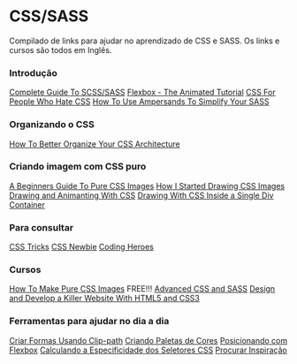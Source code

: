 # CSS/SASS

Compilado de links para ajudar no aprendizado de CSS e SASS. Os links e cursos são todos em Inglês.

### Introdução

[Complete Guide To SCSS/SASS](https://medium.com/@js_tut/the-complete-guide-to-scss-sass-49ac053fcde5)
[Flexbox - The Animated Tutorial](https://medium.com/@js_tut/flexbox-the-animated-tutorial-8075cbe4c1b2)
[CSS For People Who Hate CSS](http://paulcpederson.com/articles/css-for-people-who-hate-css/)
[How To Use Ampersands To Simplify Your SASS](https://seesparkbox.com/foundry/how_to_use_ampersands_to_simplifiy_your_sass)


### Organizando o CSS

[How To Better Organize Your CSS Architecture](https://medium.freecodecamp.org/how-to-better-organize-your-css-architecture-with-oocss-bem-smacss-65e8a5c207c0)


### Criando imagem com CSS puro

[A Beginners Guide To Pure CSS Images](https://medium.com/coding-artist/a-beginners-guide-to-pure-css-images-ef9a5d069dd2)
[How I Started Drawing CSS Images](https://blog.prototypr.io/how-i-started-drawing-css-images-3fd878675c89)
[Drawing and Animanting With CSS](https://medium.com/@kylewetton/how-i-stumbled-across-a-niche-hobby-i-never-knew-existed-drawing-and-animating-in-css-f351721f8aba)
[Drawing With CSS Inside a Single Div Container](https://medium.com/@radicho/drawing-with-css-inside-single-div-container-43227e3cf19d)


### Para consultar 

[CSS Tricks](https://css-tricks.com/)
[CSS Newbie](https://cssnewbie.com/)
[Coding Heroes](http://codingheroes.io/resources/)


### Cursos

[How To Make Pure CSS Images](https://coding-artist.teachable.com/p/how-to-make-pure-css-images) FREE!!!
[Advanced CSS and SASS](https://www.udemy.com/advanced-css-and-sass/)
[Design and Develop a Killer Website With HTML5 and CSS3](https://www.udemy.com/design-and-develop-a-killer-website-with-html5-and-css3/)


### Ferramentas para ajudar no dia a dia

[Criar Formas Usando Clip-path](http://bennettfeely.com/clippy/)
[Criando Paletas de Cores](https://coolors.co/)
[Posicionando com Flexbox](https://tburleson-layouts-demos.firebaseapp.com/#/docs)
[Calculando a Especificidade dos Seletores CSS](https://specificity.keegan.st/)
[Procurar Inspiração](https://dribbble.com/)



